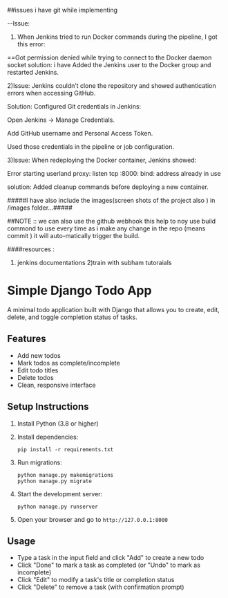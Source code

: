 ##issues i have git while implementing 

--Issue:
1) When Jenkins tried to run Docker commands during the pipeline, I got this error:

==Got permission denied while trying to connect to the Docker daemon socket
solution:
i have Added the Jenkins user to the Docker group and restarted Jenkins.

2)Issue:
Jenkins couldn’t clone the repository and showed authentication errors when accessing GitHub.

Solution:
Configured Git credentials in Jenkins:

Open Jenkins → Manage Credentials.

Add GitHub username and Personal Access Token.

Used those credentials in the pipeline or job configuration.

3)Issue:
When redeploying the Docker container, Jenkins showed:

Error starting userland proxy: listen tcp :8000: bind: address already in use

solution:
Added cleanup commands before deploying a new container.


#####I have also include the images(screen shots of the project also ) in /images folder...#####



##NOTE :: we can also use the github webhook this help to noy use build commond to use every time as i make any change in the repo (means commit ) it will auto-matically trigger the build.

####resources :
1) jenkins documentations
2)train with subham tutoraials




# Simple Django Todo App

A minimal todo application built with Django that allows you to create, edit, delete, and toggle completion status of tasks.

## Features
- Add new todos
- Mark todos as complete/incomplete
- Edit todo titles
- Delete todos
- Clean, responsive interface

## Setup Instructions

1. Install Python (3.8 or higher)
2. Install dependencies:
   ```
   pip install -r requirements.txt
   ```

3. Run migrations:
   ```
   python manage.py makemigrations
   python manage.py migrate
   ```

4. Start the development server:
   ```
   python manage.py runserver
   ```

5. Open your browser and go to `http://127.0.0.1:8000`

## Usage
- Type a task in the input field and click "Add" to create a new todo
- Click "Done" to mark a task as completed (or "Undo" to mark as incomplete)
- Click "Edit" to modify a task's title or completion status
- Click "Delete" to remove a task (with confirmation prompt)
